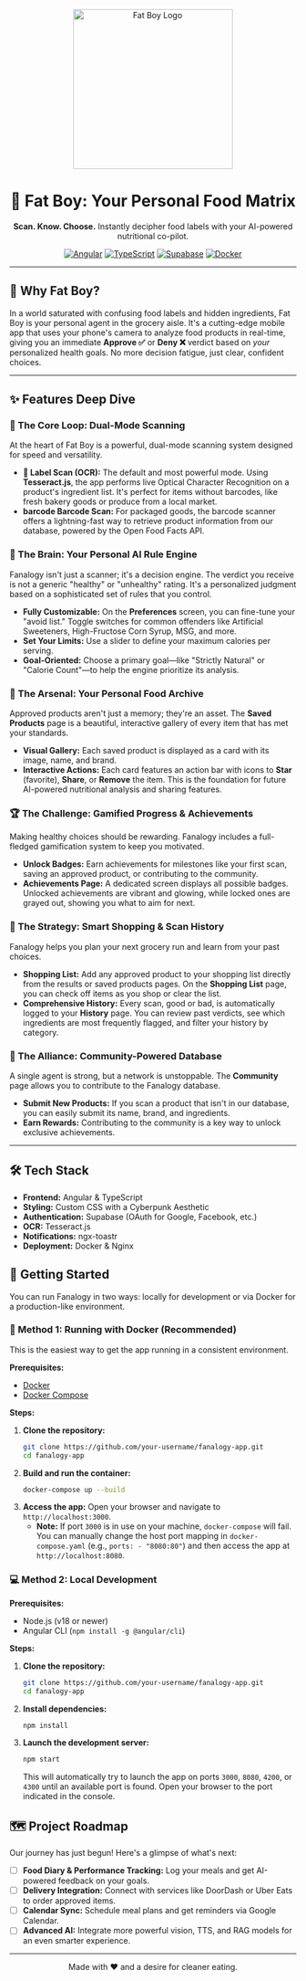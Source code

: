 <p align="center">
  <img src="https://raw.githubusercontent.com/user-attachments/assets/e0a3e2b1-22d1-4b9b-851c-08b021110e4e" alt="Fat Boy Logo" width="280">
</p>

<h1 align="center">🔮 Fat Boy: Your Personal Food Matrix</h1>

<p align="center">
  <strong>Scan. Know. Choose.</strong> Instantly decipher food labels with your AI-powered nutritional co-pilot.
</p>

<p align="center">
  <a href="https://angular.io/" target="_blank"><img src="https://img.shields.io/badge/Angular-DD0031?style=for-the-badge&logo=angular&logoColor=white" alt="Angular"></a>
  <a href="https://www.typescriptlang.org/" target="_blank"><img src="https://img.shields.io/badge/TypeScript-3178C6?style=for-the-badge&logo=typescript&logoColor=white" alt="TypeScript"></a>
  <a href="https://supabase.io/" target="_blank"><img src="https://img.shields.io/badge/Supabase-3ECF8E?style=for-the-badge&logo=supabase&logoColor=white" alt="Supabase"></a>
  <a href="https://www.docker.com/" target="_blank"><img src="https://img.shields.io/badge/Docker-2496ED?style=for-the-badge&logo=docker&logoColor=white" alt="Docker"></a>
</p>

---

## 🚀 Why Fat Boy?

In a world saturated with confusing food labels and hidden ingredients, Fat Boy is your personal agent in the grocery aisle. It's a cutting-edge mobile app that uses your phone's camera to analyze food products in real-time, giving you an immediate **Approve ✅** or **Deny ❌** verdict based on *your* personalized health goals. No more decision fatigue, just clear, confident choices.

---

## ✨ Features Deep Dive

### 📱 The Core Loop: Dual-Mode Scanning
At the heart of Fat Boy is a powerful, dual-mode scanning system designed for speed and versatility.
-   **📄 Label Scan (OCR):** The default and most powerful mode. Using **Tesseract.js**, the app performs live Optical Character Recognition on a product's ingredient list. It's perfect for items without barcodes, like fresh bakery goods or produce from a local market.
-   **barcode Barcode Scan:** For packaged goods, the barcode scanner offers a lightning-fast way to retrieve product information from our database, powered by the Open Food Facts API.

### 🧠 The Brain: Your Personal AI Rule Engine
Fanalogy isn't just a scanner; it's a decision engine. The verdict you receive is not a generic "healthy" or "unhealthy" rating. It's a personalized judgment based on a sophisticated set of rules that you control.
-   **Fully Customizable:** On the **Preferences** screen, you can fine-tune your "avoid list." Toggle switches for common offenders like Artificial Sweeteners, High-Fructose Corn Syrup, MSG, and more.
-   **Set Your Limits:** Use a slider to define your maximum calories per serving.
-   **Goal-Oriented:** Choose a primary goal—like "Strictly Natural" or "Calorie Count"—to help the engine prioritize its analysis.

### 💾 The Arsenal: Your Personal Food Archive
Approved products aren't just a memory; they're an asset. The **Saved Products** page is a beautiful, interactive gallery of every item that has met your standards.
-   **Visual Gallery:** Each saved product is displayed as a card with its image, name, and brand.
-   **Interactive Actions:** Each card features an action bar with icons to **Star** (favorite), **Share**, or **Remove** the item. This is the foundation for future AI-powered nutritional analysis and sharing features.

### 🏆 The Challenge: Gamified Progress & Achievements
Making healthy choices should be rewarding. Fanalogy includes a full-fledged gamification system to keep you motivated.
-   **Unlock Badges:** Earn achievements for milestones like your first scan, saving an approved product, or contributing to the community.
-   **Achievements Page:** A dedicated screen displays all possible badges. Unlocked achievements are vibrant and glowing, while locked ones are grayed out, showing you what to aim for next.

### 🛒 The Strategy: Smart Shopping & Scan History
Fanalogy helps you plan your next grocery run and learn from your past choices.
-   **Shopping List:** Add any approved product to your shopping list directly from the results or saved products pages. On the **Shopping List** page, you can check off items as you shop or clear the list.
-   **Comprehensive History:** Every scan, good or bad, is automatically logged to your **History** page. You can review past verdicts, see which ingredients are most frequently flagged, and filter your history by category.

### 🤝 The Alliance: Community-Powered Database
A single agent is strong, but a network is unstoppable. The **Community** page allows you to contribute to the Fanalogy database.
-   **Submit New Products:** If you scan a product that isn't in our database, you can easily submit its name, brand, and ingredients.
-   **Earn Rewards:** Contributing to the community is a key way to unlock exclusive achievements.

---

## 🛠️ Tech Stack

-   **Frontend:** Angular & TypeScript
-   **Styling:** Custom CSS with a Cyberpunk Aesthetic
-   **Authentication:** Supabase (OAuth for Google, Facebook, etc.)
-   **OCR:** Tesseract.js
-   **Notifications:** ngx-toastr
-   **Deployment:** Docker & Nginx

## 🏁 Getting Started

You can run Fanalogy in two ways: locally for development or via Docker for a production-like environment.

### 🐳 Method 1: Running with Docker (Recommended)

This is the easiest way to get the app running in a consistent environment.

**Prerequisites:**
*   [Docker](https://www.docker.com/get-started)
*   [Docker Compose](https://docs.docker.com/compose/install/)

**Steps:**
1.  **Clone the repository:**
    ```bash
    git clone https://github.com/your-username/fanalogy-app.git
    cd fanalogy-app
    ```
2.  **Build and run the container:**
    ```bash
    docker-compose up --build
    ```
3.  **Access the app:** Open your browser and navigate to `http://localhost:3000`.
    *   **Note:** If port `3000` is in use on your machine, `docker-compose` will fail. You can manually change the host port mapping in `docker-compose.yaml` (e.g., `ports: - "8080:80"`) and then access the app at `http://localhost:8080`.

### 💻 Method 2: Local Development

**Prerequisites:**
*   Node.js (v18 or newer)
*   Angular CLI (`npm install -g @angular/cli`)

**Steps:**
1.  **Clone the repository:**
    ```bash
    git clone https://github.com/your-username/fanalogy-app.git
    cd fanalogy-app
    ```
2.  **Install dependencies:**
    ```bash
    npm install
    ```
3.  **Launch the development server:**
    ```bash
    npm start
    ```
    This will automatically try to launch the app on ports `3000`, `8080`, `4200`, or `4300` until an available port is found. Open your browser to the port indicated in the console.

## 🗺️ Project Roadmap

Our journey has just begun! Here's a glimpse of what's next:

-   [ ] **Food Diary & Performance Tracking:** Log your meals and get AI-powered feedback on your goals.
-   [ ] **Delivery Integration:** Connect with services like DoorDash or Uber Eats to order approved items.
-   [ ] **Calendar Sync:** Schedule meal plans and get reminders via Google Calendar.
-   [ ] **Advanced AI:** Integrate more powerful vision, TTS, and RAG models for an even smarter experience.

---

<p align="center">
Made with ❤️ and a desire for cleaner eating.
</p>